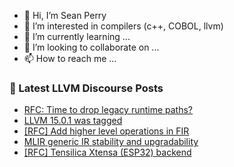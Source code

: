 - 👋 Hi, I’m Sean Perry
- 👀 I’m interested in compilers (c++, COBOL, llvm)
- 🌱 I’m currently learning ...
- 💞️ I’m looking to collaborate on ...
- 📫 How to reach me ...

<!---
s66perry/s66perry is a ✨ special ✨ repository because its `README.md` (this file) appears on your GitHub profile.
You can click the Preview link to take a look at your changes.
--->
### 📕 Latest LLVM Discourse Posts

<!-- DISCOURSE-LLVM:START -->
- [RFC: Time to drop legacy runtime paths?](https://discourse.llvm.org/t/rfc-time-to-drop-legacy-runtime-paths/64628?page=2#post_30)
- [LLVM 15.0.1 was tagged](https://discourse.llvm.org/t/llvm-15-0-1-was-tagged/65381#post_8)
- [[RFC] Add higher level operations in FIR](https://discourse.llvm.org/t/rfc-add-higher-level-operations-in-fir/65389#post_1)
- [MLIR generic IR stability and upgradability](https://discourse.llvm.org/t/mlir-generic-ir-stability-and-upgradability/65371#post_3)
- [[RFC] Tensilica Xtensa &lpar;ESP32&rpar; backend](https://discourse.llvm.org/t/rfc-tensilica-xtensa-esp32-backend/57835#post_9)
<!-- DISCOURSE-LLVM:END -->
